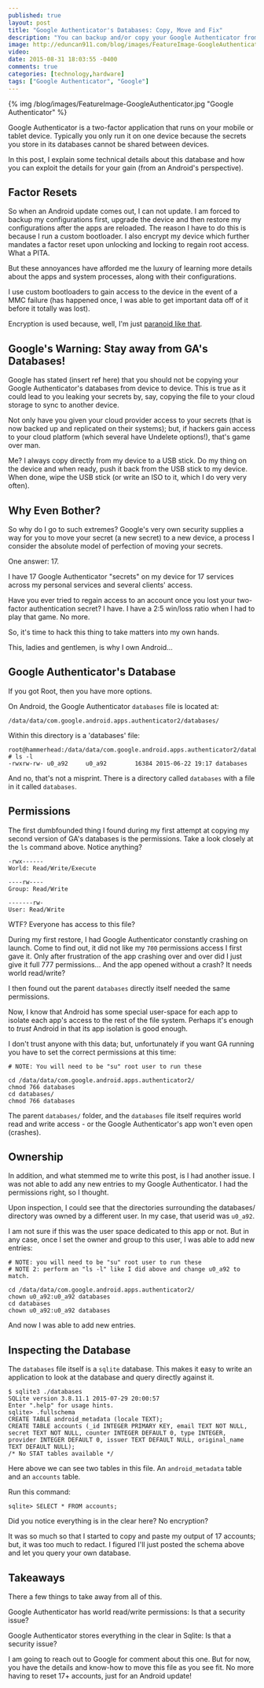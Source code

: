 ```yaml
---
published: true
layout: post
title: "Google Authenticator's Databases: Copy, Move and Fix"
description: "You can backup and/or copy your Google Authenticator from device to device, providing you follow a few rules."
image: http://eduncan911.com/blog/images/FeatureImage-GoogleAuthenticator.jpg
video: 
date: 2015-08-31 18:03:55 -0400
comments: true
categories: [technology,hardware]
tags: ["Google Authenticator", "Google"]
---
```


{% img /blog/images/FeatureImage-GoogleAuthenticator.jpg "Google Authenticator" %}

Google Authenticator is a two-factor application that runs on your mobile or tablet device.  Typically you only run it on one device because the secrets you store in its databases cannot be shared between devices.

In this post, I explain some technical details about this database and how you can exploit the details for your gain (from an Android's perspective).

## Factor Resets

So when an Android update comes out, I can not update.  I am forced to backup my configurations first, upgrade the device and then restore my configurations after the apps are reloaded.  The reason I have to do this is because I run a custom bootloader.  I also encrypt my device which further mandates a factor reset upon unlocking and locking to regain root access.  What a PITA.

But these annoyances have afforded me the luxury of learning more details about the apps and system processes, along with their configurations.

I use custom bootloaders to gain access to the device in the event of a MMC failure (has happened once, I was able to get important data off of it before it totally was lost).

Encryption is used because, well, I'm just [paranoid like that](http://motherboard.vice.com/read/fbi-director-if-apple-and-google-wont-decrypt-phones-well-force-them-to).

## Google's Warning: Stay away from GA's Databases!

Google has stated (insert ref here) that you should not be copying your Google Authenticator's databases from device to device.  This is true as it could lead to you leaking your secrets by, say, copying the file to your cloud storage to sync to another device.  

Not only have you given your cloud provider access to your secrets (that is now backed up and replicated on their systems); but, if hackers gain access to your cloud platform (which several have Undelete options!), that's game over man.

Me?  I always copy directly from my device to a USB stick.  Do my thing on the device and when ready, push it back from the USB stick to my device.  When done, wipe the USB stick (or write an ISO to it, which I do very very often).

## Why Even Bother?

So why do I go to such extremes?  Google's very own security supplies a way for you to move your secret (a new secret) to a new device, a process I consider the absolute model of perfection of moving your secrets.

One answer: 17.

I have 17 Google Authenticator "secrets" on my device for 17 services across my personal services and several clients' access.

Have you ever tried to regain access to an account once you lost your two-factor authentication secret?  I have.  I have a 2:5 win/loss ratio when I had to play that game.  No more.

So, it's time to hack this thing to take matters into my own hands.

This, ladies and gentlemen, is why I own Android...

## Google Authenticator's Database

If you got Root, then you have more options.

On Android, the Google Authenticator `databases` file is located at:

```
/data/data/com.google.android.apps.authenticator2/databases/
```

Within this directory is a 'databases' file:

```
root@hammerhead:/data/data/com.google.android.apps.authenticator2/databases # ls -l
-rwxrw-rw- u0_a92     u0_a92        16384 2015-06-22 19:17 databases
```

And no, that's not a misprint.  There is a directory called `databases` with a file in it called `databases`.

## Permissions

The first dumbfounded thing I found during my first attempt at copying my second version of GA's databases is the permissions.  Take a look closely at the `ls` command above.  Notice anything?

```
-rwx------
World: Read/Write/Execute

----rw----
Group: Read/Write

-------rw-
User: Read/Write
```

WTF?  Everyone has access to this file?

During my first restore, I had Google Authenticator constantly crashing on launch.  Come to find out, it did not like my `700` permissions access I first gave it.  Only after frustration of the app crashing over and over did I just give it full 777 permissions...  And the app opened without a crash?  It needs world read/write?

I then found out the parent `databases` directly itself needed the same permissions.

Now, I know that Android has some special user-space for each app to isolate each app's access to the rest of the file system.  Perhaps it's enough to *trust* Android in that its app isolation is good enough.  

I don't trust anyone with this data; but, unfortunately if you want GA running you have to set the correct permissions at this time:

```
# NOTE: You will need to be "su" root user to run these

cd /data/data/com.google.android.apps.authenticator2/
chmod 766 databases
cd databases/
chmod 766 databases
```

The parent `databases/` folder, and the `databases` file itself requires world read and write access - or the Google Authenticator's app won't even open (crashes).

## Ownership

In addition, and what stemmed me to write this post, is I had another issue.  I was not able to add any new entries to my Google Authenticator.  I had the permissions right, so I thought.

Upon inspection, I could see that the directories surrounding the databases/ directory was owned by a different user.  In my case, that userid was `u0_a92`.  

I am not sure if this was the user space dedicated to this app or not.  But in any case, once I set the owner and group to this user, I was able to add new entries:

```
# NOTE: you will need to be "su" root user to run these
# NOTE 2: perform an "ls -l" like I did above and change u0_a92 to match.

cd /data/data/com.google.android.apps.authenticator2/
chown u0_a92:u0_a92 databases
cd databases
chown u0_a92:u0_a92 databases
```

And now I was able to add new entries.

## Inspecting the Database

The `databases` file itself is a `sqlite` database.  This makes it easy to write an application to look at the database and query directly against it.

```
$ sqlite3 ./databases
SQLite version 3.8.11.1 2015-07-29 20:00:57
Enter ".help" for usage hints.
sqlite> .fullschema
CREATE TABLE android_metadata (locale TEXT);
CREATE TABLE accounts (_id INTEGER PRIMARY KEY, email TEXT NOT NULL, secret TEXT NOT NULL, counter INTEGER DEFAULT 0, type INTEGER, provider INTEGER DEFAULT 0, issuer TEXT DEFAULT NULL, original_name TEXT DEFAULT NULL);
/* No STAT tables available */
```

Here above we can see two tables in this file.  An `android_metadata` table and an `accounts` table.

Run this command:

```
sqlite> SELECT * FROM accounts;
```

Did you notice everything is in the clear here?  No encryption?

It was so much so that I started to copy and paste my output of 17 accounts; but, it was too much to redact.  I figured I'll just posted the schema above and let you query your own database.

## Takeaways

There a few things to take away from all of this.  

Google Authenticator has world read/write permissions: Is that a security issue?

Google Authenticator stores everything in the clear in Sqlite: Is that a security issue?

I am going to reach out to Google for comment about this one.  But for now, you have the details and know-how to move this file as you see fit.  No more having to reset 17+ accounts, just for an Android update!
